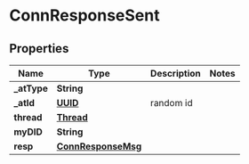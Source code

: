 # ConnResponseSent

## Properties
Name | Type | Description | Notes
------------ | ------------- | ------------- | -------------
**_atType** | **String** |  | 
**_atId** | [**UUID**](UUID.md) | random id | 
**thread** | [**Thread**](Thread.md) |  | 
**myDID** | **String** |  | 
**resp** | [**ConnResponseMsg**](ConnResponseMsg.md) |  | 
